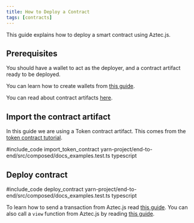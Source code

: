```yaml
---
title: How to Deploy a Contract
tags: [contracts]
---
```


This guide explains how to deploy a smart contract using Aztec.js.

## Prerequisites

You should have a wallet to act as the deployer, and a contract artifact ready to be deployed.

You can learn how to create wallets from [this guide](./create_account.md).

You can read about contract artifacts [here](../../../aztec/smart_contracts/contract_structure.md).

## Import the contract artifact

In this guide we are using a Token contract artifact. This comes from the [token contract tutorial](../../../tutorials/codealong/contract_tutorials/token_contract.md).

#include_code import_token_contract yarn-project/end-to-end/src/composed/docs_examples.test.ts typescript

## Deploy contract

#include_code deploy_contract yarn-project/end-to-end/src/composed/docs_examples.test.ts typescript

To learn how to send a transaction from Aztec.js read [this guide](./send_transaction.md). You can also call a `view` function from Aztec.js by reading [this guide](./call_view_function.md).
